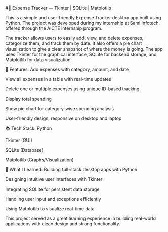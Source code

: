 #🧾 Expense Tracker — Tkinter | SQLite | Matplotlib

This is a simple and user-friendly Expense Tracker desktop app built using Python. The project was developed during my internship at Sami Infotech, offered through the AICTE internship program.

The tracker allows users to easily add, view, and delete expenses, categorize them, and track them by date. It also offers a pie chart visualization to give a clear snapshot of where the money is going. The app uses Tkinter for the graphical interface, SQLite for backend storage, and Matplotlib for data visualization.

🔑 Features:
Add expenses with category, amount, and date

View all expenses in a table with real-time updates

Delete one or multiple expenses using unique ID-based tracking

Display total spending

Show pie chart for category-wise spending analysis

User-friendly design, responsive on desktop and laptop

📚 Tech Stack:
Python

Tkinter (GUI)

SQLite (Database)

Matplotlib (Graphs/Visualization)

🚀 What I Learned:
Building full-stack desktop apps with Python

Designing intuitive user interfaces with Tkinter

Integrating SQLite for persistent data storage

Handling user input and exceptions efficiently

Using Matplotlib to visualize real-time data

This project served as a great learning experience in building real-world applications with clean design and strong functionality.

